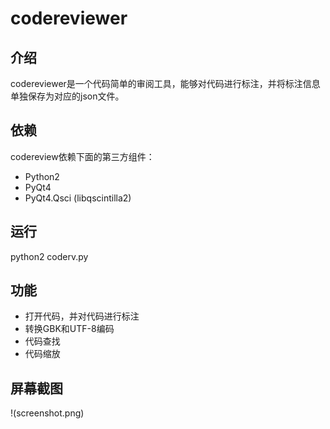 codereviewer
============

## 介绍
codereviewer是一个代码简单的审阅工具，能够对代码进行标注，并将标注信息单独保存为对应的json文件。

## 依赖
codereview依赖下面的第三方组件：
*   Python2
*   PyQt4
*   PyQt4.Qsci (libqscintilla2)

## 运行
python2 coderv.py

## 功能
*   打开代码，并对代码进行标注
*   转换GBK和UTF-8编码
*   代码查找
*   代码缩放

## 屏幕截图
!(screenshot.png)
